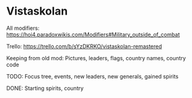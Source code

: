 # Vistaskolan

All modifiers:
https://hoi4.paradoxwikis.com/Modifiers#Military_outside_of_combat

Trello:
https://trello.com/b/sYzDKRKO/vistaskolan-remastered

Keeping from old mod:
Pictures, leaders, flags, country names, country code

TODO: 
Focus tree, events, new leaders, new generals, gained spirits

DONE:
Starting spirits, country
